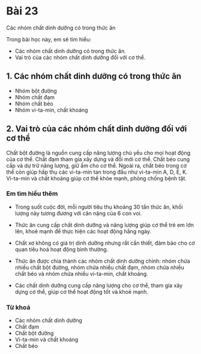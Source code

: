 # Bài 23
Các nhóm chất dinh dưỡng có trong thức ăn

Trong bài học này, em sẽ tìm hiểu:
- Các nhóm chất dinh dưỡng có trong thức ăn.
- Vai trò của các nhóm chất dinh dưỡng đối với cơ thể.

## 1. Các nhóm chất dinh dưỡng có trong thức ăn
- Nhóm bột đường
- Nhóm chất đạm
- Nhóm chất béo
- Nhóm vi-ta-min, chất khoáng

## 2. Vai trò của các nhóm chất dinh dưỡng đối với cơ thể
Chất bột đường là nguồn cung cấp năng lượng chủ yếu cho mọi hoạt động của cơ thể.
Chất đạm tham gia xây dựng và đổi mới cơ thể.
Chất béo cung cấp và dự trữ năng lượng, giữ ấm cho cơ thể. Ngoài ra, chất béo trong cơ thể còn giúp hấp thụ các vi-ta-min tan trong đầu như vi-ta-min A, D, E, K.
Vi-ta-min và chất khoáng giúp cơ thể khỏe mạnh, phòng chống bệnh tật.
### Em tìm hiểu thêm
- Trong suốt cuộc đời, mỗi người tiêu thụ khoảng 30 tấn thức ăn, khối lượng này tương đương với cân nặng của 6 con voi.
- Thức ăn cung cấp chất dinh dưỡng và năng lượng giúp cơ thể trẻ em lớn lên, khoẻ mạnh để thực hiện các hoạt động hằng ngày.
- Chất xơ không có giá trị dinh dưỡng nhưng rất cần thiết, đảm bảo cho cơ quan tiêu hoá hoạt động bình thường.

- Thức ăn được chia thành các nhóm chất dinh dưỡng chính: nhóm chứa nhiều chất bột đường, nhóm chứa nhiều chất đạm, nhóm chứa nhiều chất béo và nhóm chứa nhiều vi-ta-min, chất khoáng.
- Các chất dinh dưỡng cung cấp năng lượng cho cơ thể, tham gia xây dựng cơ thể, giúp cơ thể hoạt động tốt và khoẻ mạnh.

### Từ khoá
- Các nhóm chất dinh dưỡng
- Chất đạm
- Chất bột đường
- Vi-ta-min và chất khoáng
- Chất béo
